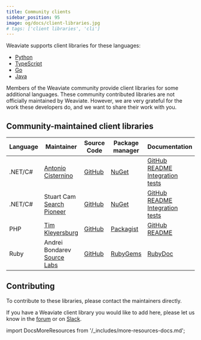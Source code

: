 ```yaml
---
title: Community clients
sidebar_position: 95
image: og/docs/client-libraries.jpg
# tags: ['client libraries', 'cli']
---
```


Weaviate supports client libraries for these languages:

- [Python](/developers/weaviate/client-libraries/python)
- [TypeScript](/developers/weaviate/client-libraries/typescript)
- [Go](/developers/weaviate/client-libraries/java)
- [Java](/developers/weaviate/client-libraries/go)

Members of the Weaviate community provide client libraries for some additional languages. These community contributed libraries are not officially maintained by Weaviate. However, we are very grateful for the work these developers do, and we want to share their work with you.

## Community-maintained client libraries

| Language | Maintainer | Source Code | Package manager | Documentation | License |
| -------- | ---------- | ----------- | --------------- | ------------------------ | ------- |
| .NET/C# | [Antonio Cisternino](https://github.com/cisterni) | [GitHub](https://github.com/Unipisa/WeaviateNET/tree/master) | [NuGet](https://www.nuget.org/packages/WeaviateNET) | [GitHub README](https://github.com/Unipisa/WeaviateNET/blob/master/README.md) <br/> [Integration tests](https://github.com/Unipisa/WeaviateNET/tree/master/src/WeaviateNET.Test) | [MIT](https://github.com/Unipisa/WeaviateNET/blob/master/LICENSE.txt) |
| .NET/C# | Stuart Cam <br/> [Search Pioneer](https://searchpioneer.com/) | [GitHub](https://github.com/searchpioneer/weaviate-dotnet-client) | [NuGet](https://www.nuget.org/packages/SearchPioneer.Weaviate.Client) | [GitHub README](https://github.com/searchpioneer/weaviate-dotnet-client) <br/> [Integration tests](https://github.com/searchpioneer/weaviate-dotnet-client/tree/main/tests-integration/SearchPioneer.Weaviate.Client.IntegrationTests/Api) | [Apache 2.0](https://github.com/searchpioneer/weaviate-dotnet-client/blob/main/license.txt) |
| PHP | [Tim Kleyersburg](https://www.tim-kleyersburg.de/) | [GitHub](https://github.com/timkley/weaviate-php) | [Packagist](https://packagist.org/packages/timkley/weaviate-php) | [GitHub README](https://github.com/timkley/weaviate-php) | [MIT](https://github.com/timkley/weaviate-php/blob/main/LICENSE.md) |
| Ruby | Andrei Bondarev <br/> [Source Labs](https://www.sourcelabs.io/) | [GitHub](https://github.com/andreibondarev/weaviate-ruby) | [RubyGems](https://rubygems.org/gems/weaviate-ruby) | [RubyDoc](https://rubydoc.info/gems/weaviate-ruby) | [MIT](https://github.com/andreibondarev/weaviate-ruby/blob/main/LICENSE.txt)

## Contributing

To contribute to these libraries, please contact the maintainers directly.

If you have a Weaviate client library you would like to add here, please let us know in the [forum](https://forum.weaviate.io/) or on [Slack](https://weaviate.io/slack).

import DocsMoreResources from '/_includes/more-resources-docs.md';

<DocsMoreResources />

